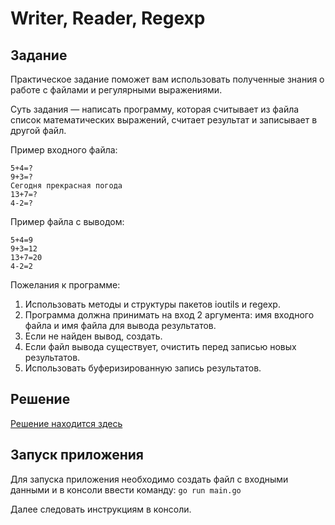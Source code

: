 # Writer, Reader, Regexp

## Задание

Практическое задание поможет вам использовать полученные знания о работе с файлами и регулярными выражениями.

Суть задания — написать программу, которая считывает из файла список математических выражений, считает результат и записывает в другой файл.

Пример входного файла:
```
5+4=?
9+3=?
Сегодня прекрасная погода
13+7=?
4-2=?
```

Пример файла с выводом:
```
5+4=9
9+3=12
13+7=20
4-2=2
```

Пожелания к программе:

1. Использовать методы и структуры пакетов ioutils и regexp. 
2. Программа должна принимать на вход 2 аргумента: имя входного файла и имя файла для вывода результатов. 
3. Если не найден вывод, создать. 
4. Если файл вывода существует, очистить перед записью новых результатов. 
5. Использовать буферизированную запись результатов.

## Решение

[Решение находится здесь](https://github.com/MoJIoToK/learning_go/tree/master/module34/task34.6.1)

## Запуск приложения

Для запуска приложения необходимо создать файл с входными данными и в консоли ввести команду:
`go run main.go`

Далее следовать инструкциям в консоли.